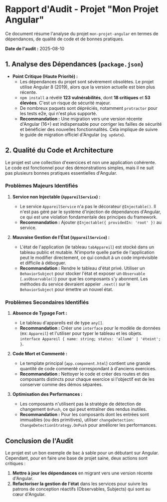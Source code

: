 # Rapport d'Audit - Projet "Mon Projet Angular"

Ce document résume l'analyse du projet `mon-projet-angular` en termes de dépendances, de qualité de code et de bonnes pratiques.

**Date de l'audit :** 2025-08-10

## 1. Analyse des Dépendances (`package.json`)

*   **Point Critique (Haute Priorité) :**
    *   Les dépendances du projet sont sévèrement obsolètes. Le projet utilise Angular 8 (2019), alors que la version actuelle est bien plus récente.
    *   `npm install` a révélé **123 vulnérabilités**, dont **18 critiques** et **53 élevées**. C'est un risque de sécurité majeur.
    *   De nombreux paquets sont dépréciés, notamment `protractor` pour les tests e2e, qui n'est plus supporté.
    *   **Recommandation :** Une migration vers une version récente d'Angular (16+) est indispensable pour corriger les failles de sécurité et bénéficier des nouvelles fonctionnalités. Cela implique de suivre le guide de migration officiel d'Angular (`ng update`).

## 2. Qualité du Code et Architecture

Le projet est une collection d'exercices et non une application cohérente. Le code est fonctionnel pour des démonstrations simples, mais il ne suit pas plusieurs bonnes pratiques essentielles d'Angular.

### Problèmes Majeurs Identifiés

1.  **Service non Injectable (`AppareilService`) :**
    *   Le service `AppareilService` n'a pas le décorateur `@Injectable()`. Il n'est pas géré par le système d'injection de dépendances d'Angular, ce qui est une violation fondamentale des principes du framework.
    *   **Recommandation :** Ajouter `@Injectable({ providedIn: 'root' })` au service.

2.  **Mauvaise Gestion de l'État (`AppareilService`) :**
    *   L'état de l'application (le tableau `tabAppareil`) est stocké dans un tableau public et mutable. N'importe quelle partie de l'application peut le modifier directement, ce qui conduit à un code imprévisible et difficile à déboguer.
    *   **Recommandation :** Rendre le tableau d'état privé. Utiliser un `BehaviorSubject` pour stocker l'état et exposer un `Observable` (`.asObservable()`) pour que les composants s'y abonnent. Les méthodes du service devraient appeler `.next()` sur le `BehaviorSubject` pour émettre un nouvel état.

### Problèmes Secondaires Identifiés

1.  **Absence de Typage Fort :**
    *   Le tableau d'appareils est de type `any[]`.
    *   **Recommandation :** Créer une `interface` pour le modèle de données (ex: `Appareil`) et l'utiliser pour typer le tableau et les objets. `interface Appareil { name: string; status: 'allumé' | 'éteint'; }`.

2.  **Code Mort et Commenté :**
    *   Le template principal (`app.component.html`) contient une grande quantité de code commenté correspondant à d'anciens exercices.
    *   **Recommandation :** Nettoyer le code et créer des routes et des composants distincts pour chaque exercice si l'objectif est de les conserver comme des démos séparées.

3.  **Optimisation des Performances :**
    *   Les composants n'utilisent pas la stratégie de détection de changement `OnPush`, ce qui peut entraîner des rendus inutiles.
    *   **Recommandation :** Pour les composants dont les entrées sont immuables (ou des primitives), utiliser `changeDetection: ChangeDetectionStrategy.OnPush` pour améliorer les performances.

## Conclusion de l'Audit

Le projet est un bon exemple de bac à sable pour un débutant sur Angular. Cependant, pour en faire une base de projet saine, deux actions sont critiques :
1.  **Mettre à jour les dépendances** en migrant vers une version récente d'Angular.
2.  **Refactoriser la gestion de l'état** dans les services pour suivre les patrons de conception réactifs (Observables, Subjects) qui sont au cœur d'Angular.

